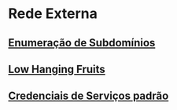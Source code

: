 # Rede Externa

## [Enumeração de Subdomínios](./#enumeracao-de-subdominios)

## [Low Hanging Fruits](./#low-hanging-fruits)

## [Credenciais de Serviços padrão](./#credenciais-de-servicos-padrao)








